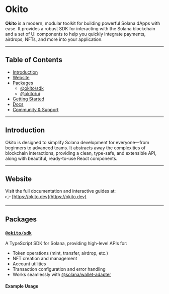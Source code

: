 # Okito

**Okito** is a modern, modular toolkit for building powerful Solana dApps with ease. It provides a robust SDK for interacting with the Solana blockchain and a set of UI components to help you quickly integrate payments, airdrops, NFTs, and more into your application.

---

## Table of Contents

- [Introduction](#introduction)
- [Website](#website)
- [Packages](#packages)
  - [@okito/sdk](#okitosdk)
  - [@okito/ui](#okitoui)
- [Getting Started](#getting-started)
- [Docs](#docs)
- [Community & Support](#community--support)

---

## Introduction

Okito is designed to simplify Solana development for everyone—from beginners to advanced teams. It abstracts away the complexities of blockchain interactions, providing a clean, type-safe, and extensible API, along with beautiful, ready-to-use React components.

---

## Website

Visit the full documentation and interactive guides at:  
👉 [https://okito.dev](https://okito.dev)

---

## Packages

### [`@okito/sdk`](./apps/docs/app/sdk/page.mdx)

A TypeScript SDK for Solana, providing high-level APIs for:

- Token operations (mint, transfer, airdrop, etc.)
- NFT creation and management
- Account utilities
- Transaction configuration and error handling
- Works seamlessly with [@solana/wallet-adapter](https://github.com/solana-labs/wallet-adapter)

#### Example Usage


